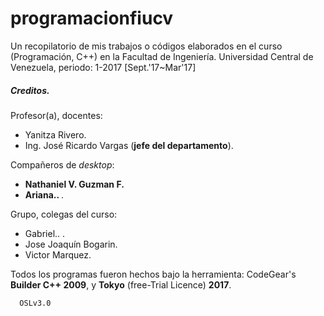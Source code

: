 # programacionfiucv
Un recopilatorio de mis trabajos o códigos elaborados en el curso (Programación, C++) en la Facultad de Ingeniería. Universidad Central de Venezuela, periodo: 1-2017 [Sept.'17~Mar'17]

  <h5>Creditos.</h5>
<body>Profesor(a), docentes:</body>

- Yanitza Rivero.
- Ing. José Ricardo Vargas (<b>jefe del departamento</b>).

<body>Compañeros de <i>desktop</i>:</body>

- <b>Nathaniel V. Guzman F.</b>
- <b>Ariana.. </b>.

<body>Grupo, colegas del curso:</body>

- Gabriel.. .
- Jose Joaquín Bogarin. 
- Victor Marquez. 

Todos los programas fueron hechos bajo la herramienta: CodeGear's <b>Builder C++ 2009</b>, y <b>Tokyo</b> (free-Trial Licence) <b>2017</b>.

      OSLv3.0
